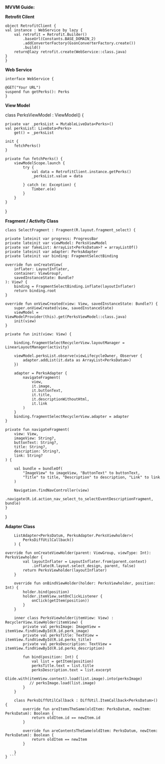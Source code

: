 **MVVM Guide:**

**Retrofit Cilent**

    object RetrofitClient {
    val instance : WebService by lazy {
        val retrofit = Retrofit.Builder()
            .baseUrl(Constants.BASE_DOMAIN_2)
            .addConverterFactory(GsonConverterFactory.create())
            .build()
        return@lazy retrofit.create(WebService::class.java)
    }
    }
    
   
  
  
   **Web Service**
    
    interface WebService {

    @GET("Your URL")
    suspend fun getPerks(): Perks 
    }
    
   **View Model** 
  
  class PerksViewModel : ViewModel() {
    
    private var _perksList = MutableLiveData<Perks>()
    val perksList: LiveData<Perks>
        get() = _perksList

    init {
        fetchPerks()
    }

    private fun fetchPerks() {
        viewModelScope.launch {
            try {
                val data = RetrofitClient.instance.getPerks()
                _perksList.value = data

            } catch (e: Exception) {
                Timber.e(e)
            }
        }
    }
}

**Fragment / Activity Class**
    
    class SelectFragment : Fragment(R.layout.fragment_select) {

    private lateinit var progress: ProgressBar
    private lateinit var viewModel: PerksViewModel
    private var fakeList: ArrayList<PerksDatum>? = arrayListOf()
    private lateinit var adapter: PerksAdapter
    private lateinit var binding: FragmentSelectBinding

    override fun onCreateView(
        inflater: LayoutInflater,
        container: ViewGroup?,
        savedInstanceState: Bundle?
    ): View? {
        binding = FragmentSelectBinding.inflate(layoutInflater)
        return binding.root
    }

    override fun onViewCreated(view: View, savedInstanceState: Bundle?) {
        super.onViewCreated(view, savedInstanceState)
        viewModel = ViewModelProvider(this).get(PerksViewModel::class.java)
        init(view)
    }

    private fun init(view: View) {

        binding.fragmentSelectRecyclerView.layoutManager = LinearLayoutManager(activity)

        viewModel.perksList.observe(viewLifecycleOwner, Observer {
            adapter.addList(it.data as ArrayList<PerksDatum>)
        })

        adapter = PerksAdapter {
            navigateFragment(
                view,
                it.image,
                it.buttonText,
                it.title,
                it.descriptionWithoutHtml,
                it.link
            )
        }
        binding.fragmentSelectRecyclerView.adapter = adapter
    }

    private fun navigateFragment(
        view: View,
        imageView: String?,
        buttonText: String?,
        title: String?,
        description: String?,
        link: String?
    ) {

        val bundle = bundleOf(
            "ImageView" to imageView, "ButtonText" to buttonText,
            "Title" to title, "Description" to description, "Link" to link
        )

        Navigation.findNavController(view)
            .navigate(R.id.action_nav_select_to_selectEventDescriptionFragment, bundle)
    }

}

**Adapter Class**

```class PerksAdapter(private val onClick: (objDatum: PerksDatum) -> Unit) :
    ListAdapter<PerksDatum, PerksAdapter.PerksViewholder>(
        PerksDiffUtilCallback()
    ) {

override fun onCreateViewHolder(parent: ViewGroup, viewType: Int): PerksViewholder {
        val layoutInflater = LayoutInflater.from(parent.context)
            .inflate(R.layout.select_design, parent, false)
        return PerksViewholder(layoutInflater)
    }

    override fun onBindViewHolder(holder: PerksViewholder, position: Int) {
        holder.bind(position)
        holder.itemView.setOnClickListener {
            onClick(getItem(position))
        }
    }

    inner class PerksViewholder(itemView: View) : RecyclerView.ViewHolder(itemView) {
        private val perksImage: ImageView = itemView.findViewById(R.id.perk_image)
        private val perksTitle: TextView = itemView.findViewById(R.id.perks_title)
        private val perksDescription: TextView = itemView.findViewById(R.id.perks_description)

        fun bind(position: Int) {
            val list = getItem(position)
            perksTitle.text = list.title
            perksDescription.text = list.excerpt
            Glide.with(itemView.context).load(list.image).into(perksImage)
           // perksImage.load(list.image)
        }
    }

    class PerksDiffUtilCallback : DiffUtil.ItemCallback<PerksDatum>() {
        override fun areItemsTheSame(oldItem: PerksDatum, newItem: PerksDatum): Boolean {
            return oldItem.id == newItem.id
        }

        override fun areContentsTheSame(oldItem: PerksDatum, newItem: PerksDatum): Boolean {
            return oldItem == newItem
        }

    }
} ```


